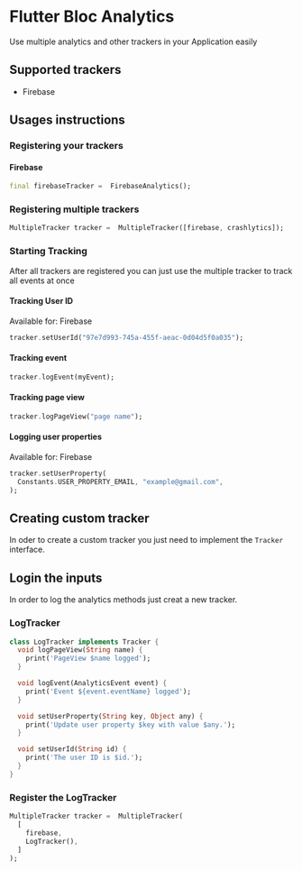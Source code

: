 # Flutter Bloc Analytics

Use multiple analytics and other trackers in your Application easily

## Supported trackers

* Firebase

## Usages instructions

### Registering your trackers

#### Firebase

```dart
final firebaseTracker =  FirebaseAnalytics();
```

### Registering multiple trackers

```dart
MultipleTracker tracker =  MultipleTracker([firebase, crashlytics]);
```

### Starting Tracking

After all trackers are registered you can just use the multiple tracker to track all events at once

#### Tracking User ID

Available for: Firebase

```dart
tracker.setUserId("97e7d993-745a-455f-aeac-0d04d5f0a035");
```

#### Tracking event

```dart
tracker.logEvent(myEvent);
```

#### Tracking page view

```dart
tracker.logPageView("page name");
```

#### Logging user properties

Available for: Firebase

```dart
tracker.setUserProperty(
  Constants.USER_PROPERTY_EMAIL, "example@gmail.com",
);
```

## Creating custom tracker

In oder to create a custom tracker you just need to implement the `Tracker` interface.

## Login the inputs

In order to log the analytics methods just creat a new tracker.

### LogTracker

```dart
class LogTracker implements Tracker {
  void logPageView(String name) {
    print('PageView $name logged');
  }

  void logEvent(AnalyticsEvent event) {
    print('Event ${event.eventName} logged');
  }

  void setUserProperty(String key, Object any) {
    print('Update user property $key with value $any.');
  }

  void setUserId(String id) {
    print('The user ID is $id.');
  }
}
```

### Register the LogTracker

```dart
MultipleTracker tracker =  MultipleTracker(
  [
    firebase,
    LogTracker(),
  ]
);
```
